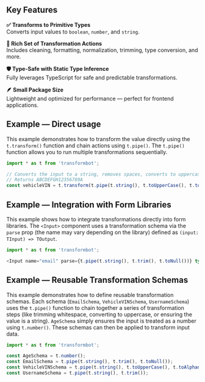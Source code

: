 ## Key Features

**✅ Transforms to Primitive Types**\
Converts input values to `boolean`, `number`, and `string`.

**🧼 Rich Set of Transformation Actions**\
Includes cleaning, formatting, normalization, trimming, type conversion, and more.

**🛡️ Type-Safe with Static Type Inference**\
Fully leverages TypeScript for safe and predictable transformations.

**🪶 Small Package Size**\
Lightweight and optimized for performance — perfect for frontend applications.

## Example — Direct usage

<!-- prettier-ignore -->
This example demonstrates how to transform the value directly using the `t.transform()` function and chain actions
using `t.pipe()`. The `t.pipe()` function allows you to run multiple transformations sequentially.

```ts
import * as t from 'transformbot';

// Converts the input to a string, removes spaces, converts to uppercase, removes non-alphanumeric characters, and converts to null if the result is empty.
// Returns ABCDEFGH12356789A
const vehicleVIN = t.transform(t.pipe(t.string(), t.toUpperCase(), t.toAlphanumeric(), t.toNull()), "abcdefgh12356789--a");
```

## Example — Integration with Form Libraries

<!-- prettier-ignore -->
This example shows how to integrate transformations directly into form libraries.
The `<Input>` component uses a transformation schema via the `parse` prop (the name may vary depending on the library)
defined as `(input: TInput) => TOutput`.

```ts
import * as t from 'transformbot';

<Input name="email" parse={t.pipe(t.string(), t.trim(), t.toNull())} type="email" />
```

## Example — Reusable Transformation Schemas

<!-- prettier-ignore -->
This example demonstrates how to define reusable transformation schemas.
Each schema (`EmailSchema`, `VehicleVINSchema`, `UsernameSchema`) uses the `t.pipe()` function to chain together
a series of transformation steps (like trimming whitespace, converting to uppercase, or ensuring the value is a string).
`AgeSchema` simply ensures the input is treated as a number using `t.number()`.
These schemas can then be applied to transform input data.

```ts
import * as t from 'transformbot';

const AgeSchema = t.number();
const EmailSchema = t.pipe(t.string(), t.trim(), t.toNull());
const VehicleVINSchema = t.pipe(t.string(), t.toUpperCase(), t.toAlphanumeric(), t.toNull());
const UsernameSchema = t.pipe(t.string(), t.trim());
```

[license-image]: https://img.shields.io/badge/License-MIT-brightgreen.svg
[license-url]: https://opensource.org/licenses/MIT
[npm-image]: https://img.shields.io/npm/v/transformbot.svg
[npm-url]: https://npmjs.org/package/transformbot
[downloads-image]: https://img.shields.io/npm/dm/transformbot.svg
